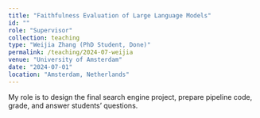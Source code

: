 ```yaml
---
title: "Faithfulness Evaluation of Large Language Models"
id: ""
role: "Supervisor"
collection: teaching
type: "Weijia Zhang (PhD Student, Done)"
permalink: /teaching/2024-07-weijia
venue: "University of Amsterdam"
date: "2024-07-01"
location: "Amsterdam, Netherlands"
---
```


My role is to design the final search engine project, prepare pipeline code, grade, and answer students’ questions.